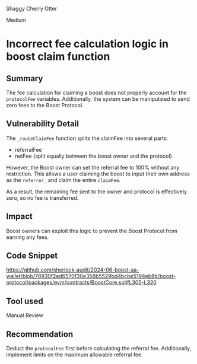 Shaggy Cherry Otter

Medium

# Incorrect fee calculation logic in boost claim function

## Summary
The fee calculation for claiming a boost does not properly account for the `protocolFee` variables. Additionally, the system can be manipulated to send zero fees to the Boost Protocol.

## Vulnerability Detail
The `_routeClaimFee` function splits the claimFee into several parts:
- referralFee
- netFee (split equally between the boost owner and the protocol)

However, the Boost owner can set the referral fee to 100% without any restriction. This allows a user claiming the boost to input their own address as the `referrer_` and claim the entire `claimFee`.

As a result, the remaining fee sent to the owner and protocol is effectively zero, so no fee is transferred.
## Impact

Boost owners can exploit this logic to prevent the Boost Protocol from earning any fees.
## Code Snippet
https://github.com/sherlock-audit/2024-06-boost-aa-wallet/blob/78930f2ed6570f30e356b5529bd4bcbe5194eb8b/boost-protocol/packages/evm/contracts/BoostCore.sol#L305-L320
## Tool used

Manual Review

## Recommendation

Deduct the `protocolFee` first before calculating the referral fee. Additionally, implement limits on the maximum allowable referral fee.